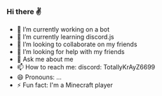 ### Hi there ✌️
- 🔭 I’m currently working on a bot
- 🌱 I’m currently learning discord.js 
- 👯 I’m looking to collaborate on my friends
- 🤔 I’m looking for help with my friends
- 💬 Ask me about me
- 📫 How to reach me: discord: TotallyKrAyZ6699
- 😄 Pronouns: ...
- ⚡ Fun fact: I'm a Minecraft player
